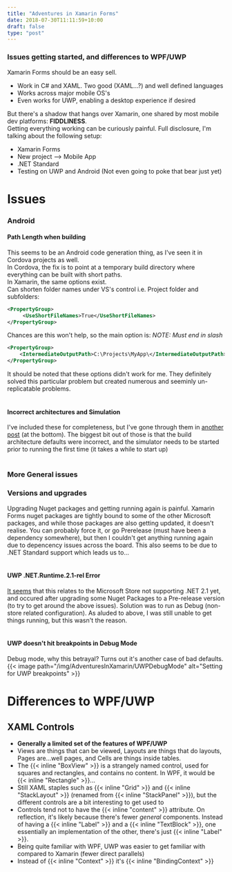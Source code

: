 ```yaml
---
title: "Adventures in Xamarin Forms"
date: 2018-07-30T11:11:59+10:00
draft: false
type: "post"
---
```


### Issues getting started, and differences to WPF/UWP

Xamarin Forms should be an easy sell.

- Work in C# and XAML. Two good (XAML...?) and well defined languages  
- Works across major mobile OS's  
- Even works for UWP, enabling a desktop experience if desired  

But there's a shadow that hangs over Xamarin, one shared by most mobile dev platforms: **FIDDLINESS**.  
Getting everything working can be curiously painful. Full disclosure, I'm talking about the following setup:

- Xamarin Forms  
- New project --> Mobile App  
- .NET Standard  
- Testing on UWP and Android (Not even going to poke that bear just yet)    

# Issues
### Android
#### Path Length when building
This seems to be an Android code generation thing, as I've seen it in Cordova projects as well.  
In Cordova, the fix is to point at a temporary build directory where everything can be built with short paths.  
In Xamarin, the same options exist.  
Can shorten folder names under VS's control i.e. Project folder and subfolders:
``` xml
<PropertyGroup>
	 <UseShortFileNames>True</UseShortFileNames> 
</PropertyGroup>
```  

Chances are this won't help, so the main option is: *NOTE: Must end in slash*
``` xml
<PropertyGroup> 
	<IntermediateOutputPath>C:\Projects\MyApp\</IntermediateOutputPath> 
</PropertyGroup>
```

It should be noted that these options didn't work for me. They definitely solved this particular problem but created numerous and seeminly un-replicatable problems.
<br></br>

#### Incorrect architectures and Simulation
I've included these for completeness, but I've gone through them in [another post](https://www.kaels-kabbage.com/post/xamarin-and-hyper-v/) (at the bottom).
The biggest bit out of those is that the build architecture defaults were incorrect, and the simulator needs to be started prior to running the first time (it takes a while to start up)
<br></br>  

### More General issues
### Versions and upgrades
Upgrading Nuget packages and getting running again is painful. Xamarin Forms nuget packages are tightly bound to some of the other Microsoft packages, and while those packages are also getting updated, it doesn't realise. You can probably force it, or go Prerelease (must have been a dependency somewhere), but then I couldn't get anything running again due to depencency issues across the board. This also seems to be due to .NET Standard support which leads us to...
<br></br>

#### UWP .NET.Runtime.2.1-rel Error
[It seems](https://doumer.me/how-to-resolve-microsoft-net-native-runtime-2-1-rel-not-found/) that this relates to the Microsoft Store not supporting .NET 2.1 yet, and occured after upgrading some Nuget Packages to a Pre-release version (to try to get around the above issues). Solution was to run as Debug (non-store related configuration). As aluded to above, I was still unable to get things running, but this wasn't the reason.
<br></br>

#### UWP doesn't hit breakpoints in Debug Mode
Debug mode, why this betrayal? Turns out it's another case of bad defaults.
{{< image path="/img/AdventuresInXamarin/UWPDebugMode" alt="Setting for UWP breakpoints" >}}


# Differences to WPF/UWP
## XAML Controls
- **Generally a limited set of the features of WPF/UWP**
- Views are things that can be viewed, Layouts are things that do layouts, Pages are...well pages, and Cells are things inside tables.  
- The {{< inline "BoxView" >}} is a strangely named control, used for squares and rectangles, and contains no content. In WPF, it would be {{< inline "Rectangle" >}}... 
- Still XAML staples such as {{< inline "Grid" >}} and {{< inline "StackLayout" >}} (renamed from {{< inline "StackPanel" >}}), but the different controls are a bit interesting to get used to
- Controls tend not to have the {{< inline "content" >}} attribute. On reflection, it's likely because there's fewer _general_ components. Instead of having a {{< inline "Label" >}}  and a {{< inline "TextBlock" >}}, one essentially an implementation of the other, there's just {{< inline "Label" >}}.  
- Being quite familiar with WPF, UWP was easier to get familiar with compared to Xamarin (fewer direct parallels)
- Instead of {{< inline "Context" >}} it's {{< inline "BindingContext" >}}  